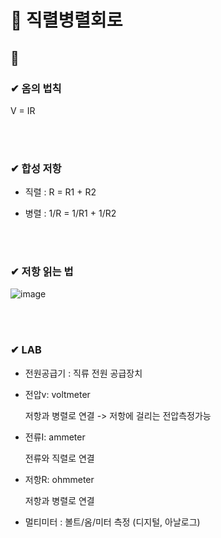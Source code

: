 # 📙 직렬병렬회로

## 🌟 

### ✔ 옴의 법칙

V = IR


<br>
<br>

### ✔ 합성 저항

- 직렬 : R = R1 + R2

- 병렬 : 1/R = 1/R1 + 1/R2

<br>
<br>

### ✔ 저항 읽는 법

![image](https://user-images.githubusercontent.com/54584063/84104269-27cbe180-aa50-11ea-8e35-c5cddd675d2d.png)


<br>
<br>

### ✔ LAB

- 전원공급기 : 직류 전원 공급장치

- 전압v: voltmeter

    저항과 병렬로 연결 -> 저항에 걸리는 전압측정가능

- 전류I: ammeter

    전류와 직렬로 연결

- 저항R: ohmmeter

    저항과 병렬로 연결

- 멀티미터 : 볼트/옴/미터 측정 (디지털, 아날로그)